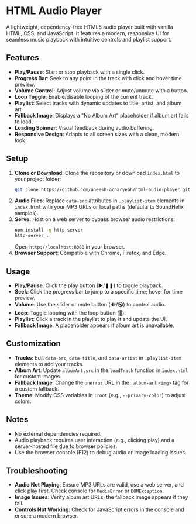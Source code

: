 # HTML Audio Player 

A lightweight, dependency-free HTML5 audio player built with vanilla HTML, CSS, and JavaScript. It features a modern, responsive UI for seamless music playback with intuitive controls and playlist support.

## Features
- **Play/Pause**: Start or stop playback with a single click.
- **Progress Bar**: Seek to any point in the track with click and hover time preview.
- **Volume Control**: Adjust volume via slider or mute/unmute with a button.
- **Loop Toggle**: Enable/disable looping of the current track.
- **Playlist**: Select tracks with dynamic updates to title, artist, and album art.
- **Fallback Image**: Displays a "No Album Art" placeholder if album art fails to load.
- **Loading Spinner**: Visual feedback during audio buffering.
- **Responsive Design**: Adapts to all screen sizes with a clean, modern look.

## Setup
1. **Clone or Download**: Clone the repository or download `index.html` to your project folder:
   ```bash
   git clone https://github.com/aneesh-acharyeah/html-audio-player.git
   ```
2. **Audio Files**: Replace `data-src` attributes in `.playlist-item` elements in `index.html` with your MP3 URLs or local paths (defaults to SoundHelix samples).
3. **Serve**: Host on a web server to bypass browser audio restrictions:
   ```bash
   npm install -g http-server
   http-server .
   ```
   Open `http://localhost:8080` in your browser.
4. **Browser Support**: Compatible with Chrome, Firefox, and Edge.

## Usage
- **Play/Pause**: Click the play button (▶/❚❚) to toggle playback.
- **Seek**: Click the progress bar to jump to a specific time; hover for time preview.
- **Volume**: Use the slider or mute button (🔊/🔇) to control audio.
- **Loop**: Toggle looping with the loop button (🔁).
- **Playlist**: Click a track in the playlist to play it and update the UI.
- **Fallback Image**: A placeholder appears if album art is unavailable.

## Customization
- **Tracks**: Edit `data-src`, `data-title`, and `data-artist` in `.playlist-item` elements to add your tracks.
- **Album Art**: Update `albumArt.src` in the `loadTrack` function in `index.html` for custom images.
- **Fallback Image**: Change the `onerror` URL in the `.album-art` `<img>` tag for a custom fallback.
- **Theme**: Modify CSS variables in `:root` (e.g., `--primary-color`) to adjust colors.

## Notes
- No external dependencies required.
- Audio playback requires user interaction (e.g., clicking play) and a server-hosted file due to browser policies.
- Use the browser console (F12) to debug audio or image loading issues.

## Troubleshooting
- **Audio Not Playing**: Ensure MP3 URLs are valid, use a web server, and click play first. Check console for `MediaError` or `DOMException`.
- **Image Issues**: Verify album art URLs; the fallback image appears if they fail.
- **Controls Not Working**: Check for JavaScript errors in the console and ensure a modern browser.

